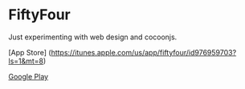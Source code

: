 # FiftyFour

Just experimenting with web design and cocoonjs.

[App Store]
(https://itunes.apple.com/us/app/fiftyfour/id976959703?ls=1&mt=8)

[Google Play](https://play.google.com/store/apps/details?id=com.clbedev.FiftyFourAndroid)
